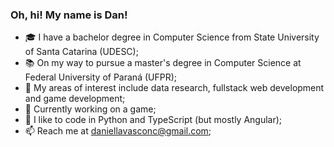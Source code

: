 ### Oh, hi! My name is Dan!

- 🎓 I have a bachelor degree in Computer Science from State University of Santa Catarina (UDESC);
- 📚 On my way to pursue a master's degree in Computer Science at Federal University of Paraná (UFPR);
- 🔭 My areas of interest include data research, fullstack web development and game development;
- 🌱 Currently working on a game;
- 💬 I like to code in Python and TypeScript (but mostly Angular);
- 📫 Reach me at daniellavasconc@gmail.com;

 <div>

  <!--<img height="180em" src="https://github-readme-stats.vercel.app/api?username=danmvas&show_icons=true&theme=dracula&include_all_commits=true&count_private=true"/>
  <img height="250em" src="https://github-readme-stats.vercel.app/api/top-langs/?username=danmvas&layout=compact&langs_count=16&theme=dracula"/>-->
</div>

<!--
**danmvas/danmvas** is a ✨ _special_ ✨ repository because its `README.md` (this file) appears on your GitHub profile.

Here are some ideas to get you started:

- 🔭 I’m currently working on ...
- 🌱 I’m currently learning ...
- 👯 I’m looking to collaborate on ...
- 🤔 I’m looking for help with ...
- 💬 Ask me about ...
- 📫 How to reach me: ...
- 😄 Pronouns: ...
- ⚡ Fun fact: ...
-->
